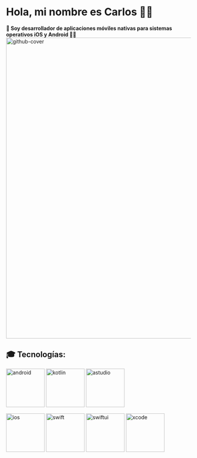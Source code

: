 # Hola, mi nombre es Carlos 👋🏽

**📲 Soy desarrollador de aplicaciones móviles nativas para sistemas operativos iOS y Android 👾🍎**
<img width="820" alt="github-cover" src="https://user-images.githubusercontent.com/109391213/184695596-9d88e43c-85fa-4bfb-8197-646548fb4590.png">

## 🎓 Tecnologías:
<img width="105" alt="android" src="https://user-images.githubusercontent.com/109391213/184697921-3437f1ac-852c-4a41-86ae-b559a8f57adf.png"> <img width="105" alt="kotlin" src="https://user-images.githubusercontent.com/109391213/184697926-58de8cf4-9215-48a4-be15-bc5f6380993d.png"> <img width="105" alt="astudio" src="https://user-images.githubusercontent.com/109391213/184697924-cc64b4e0-60d9-429f-9124-4a8ca539735f.png">

<img width="105" alt="ios" src="https://user-images.githubusercontent.com/109391213/184698022-635a491b-b1ed-4529-992d-e548ae064e13.png"> <img width="105" alt="swift" src="https://user-images.githubusercontent.com/109391213/184698024-9211cf61-c0aa-4330-9125-43213873b5cf.png"> <img width="105" alt="swiftui" src="https://user-images.githubusercontent.com/109391213/184698025-3432681f-c7e3-4c3f-8910-fd774f52881c.png"> <img width="105" alt="xcode" src="https://user-images.githubusercontent.com/109391213/184698027-33cb1fd6-5d49-4bc8-ac44-4f9c91def5b2.png">
